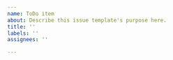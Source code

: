 ```yaml
---
name: ToDo item
about: Describe this issue template's purpose here.
title: ''
labels: ''
assignees: ''

---
```



